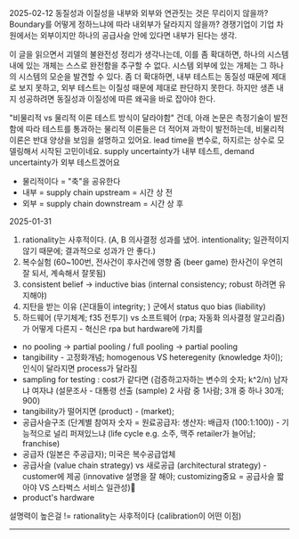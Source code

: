 
2025-02-12
동질성과 이질성을 내부와 외부와 연관짓는 것은 무리이지 않을까? Boundary를 어떻게 정하느냐에 따라 내외부가 달라지지 않을까? 경쟁기업이 기업 차원에서는 외부이지만 하나의 공급사슬 안에 있다면 내부가 된다는 생각.

이 글을 읽으면서 괴델의 불완전성 정리가 생각나는데, 이를 좀 확대하면, 하나의 시스템 내에 있는 개체는 스스로 완전함을 추구할 수 없다. 시스템 외부에 있는 개체는 그 하나의 시스템의 모순을 발견할 수 있다. 좀 더 확대하면, 내부 테스트는 동질성 때문에 제대로 보지 못하고, 외부 테스트는 이질성 때문에 제대로 판단하지 못한다. 하지만 생존 내지 성공하려면 동질성과 이질성에 따른 왜곡을 바로 잡아야 한다.

"비물리적 vs 물리적 이론 테스트 방식이 달라야함" 건데, 아래 논문은 측정기술이 발전함에 따라 테스트를 통과하는 물리적 이론들은 더 적어져 과학이 발전하는데, 비물리적 이론은 반대 양상을 보임을 설명하고 있어요. lead time을 변수로, 하지르는 상수로 모델링해서 시작된 고민이네요. supply uncertainty가 내부 테스트, demand uncertainty가 외부 테스트겠어요

- 물리적이다 = "축"을 공유한다
- 내부 = supply chain upstream = 시간 상 전
- 외부 = supply chain downstream = 시간 상 후


2025-01-31
1. rationality는 사후적이다. (A, B 의사결정 성과를 냈어. intentionality; 일관적이지 않기 때문에; 결과적으로 성과가 안 좋다.)
2. 복수실험 (60~100번, 전사건이 후사건에 영향 줌 (beer game) 한사건이 우연히 잘 되서, 계속해서 잘못됨)
3. consistent belief -> inductive bias (internal consistency; robust 하려면 유지해야)
4. 지탄을 받는 이유 (꼰대들이 integrity; ) 군에서 status quo bias (liability) 
5. 하드웨어 (무기체계; f35 전투기) vs 소프트웨어 (rpa; 자동화 의사결정 알고리즘)가 어떻게 다른지 - 혁신은 rpa but hardware에 가치를 

- no pooling -> partial pooling / full pooling -> partial pooling
- tangibility - 고정화개념; homogenous VS heteregenity  (knowledge 차이); 인식이 달라지면 process가 달라짐
- sampling for testing : cost가 같다면 (검증하고자하는 변수의 숫자; k^2/n) 남자냐 여자냐 (설문조사 - 대통령 선출 (sample) 2 사람 중 1사람; 3개 중 하나 30개; 900) 
- tangibility가 떨어지면 (product) - (market); 
- 공급사슬구조 (단계별 참여자 숫자 = 원료공급자: 생산자: 배급자 (100:1:100)) - 기능적으로 널리 퍼져있느냐 (life cycle e.g. 소주, 맥주 retailer가 늘어남; franchise) 
- 공급자 (일본은 주공급자); 미국은 복수공급업체
- 공급사슬 (value chain strategy) vs 새로공급 (architectural strategy) - customer에 제공 (innovative 설명을 잘 해야; customizing중요 = 공급사슬 짧아야  VS 스타벅스 서비스 일관성)
- product's hardware 

설명력이 높은걸 != rationality는 사후적이다 
(calibration이 어떤 이점)

---

